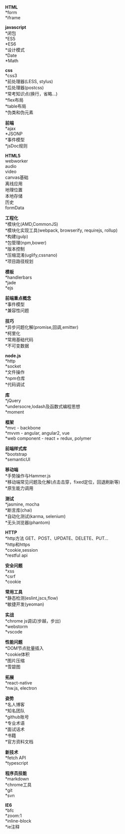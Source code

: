 ﻿**HTML**  
*form  
*iframe  

**javascript**  
*闭包  
*ES5  
*ES6  
*设计模式  
*Date  
*Math  

**css**  
*css3  
*前处理器(LESS, stylus)  
*后处理器(postcss)  
*常考知识点(换行，省略...)  
*flex布局  
*table布局  
*伪类和伪元素  

**前端**  
*ajax  
*JSONP  
*事件模型  
*jsDoc规则  

**HTML5**  
webworker  
audio  
video  
canvas基础  
离线应用  
地理位置  
本地存储  
历史  
formData  

**工程化**  
*模块化(AMD,CommonJS)  
*模块化实现工具(webpack, browserify, requirejs, rollup)  
*构建(gulp)  
*包管理(npm,bower)  
*版本控制  
*压缩混淆(uglify,cssnano)  
*项目路径规划  

**模板**  
*handlerbars  
*jade  
*ejs  

**前端重点概念**  
*事件模型  
*兼容性问题  

**技巧**  
*异步问题化解(promise,回调,emitter)  
*柯里化  
*常用基础代码  
*不可变数据  

**node.js**  
*http  
*socket  
*文件操作  
*npm仓库  
*代码调试  

**库**  
*jQuery  
*undersocre,lodash及函数式编程思想  
*moment  

**框架**  
*mvc - backbone  
*mvvm - angular, angular2, vue  
*web component - react + redux, polymer  

**前端样式库**  
*bootstrap  
*semanticUI  

**移动端**  
*手势操作与Hammer.js  
*移动端常见问题及化解(点击击穿，fixed定位，回退刷新等)  
*原生能力调用  

**测试**  
*jasmine, mocha  
*断言库(chai)  
*自动化测试(karma, selenium)  
*无头浏览器(phantom)  

**HTTP**  
*http方法 GET、POST、UPDATE、DELETE、PUT...  
*http和https  
*cookie,session  
*restful api  

**安全问题**  
*xss  
*csrf  
*cookie  

**常用工具**  
*静态检测(eslint,jscs,flow)  
*敏捷开发(yeoman)  

**实战**  
*chrome js调试(步越，步出)  
*webstorm  
*vscode  

**性能问题**  
*DOM节点批量插入  
*cookie体积  
*图片压缩  
*雪碧图  

**拓展**  
*react-native  
*nw.js, electron  

**姿势**  
*名人博客  
*知名团队  
*github账号  
*专业术语  
*面试话术  
*书籍  
*官方资料文档  

**新技术**  
*fetch API  
*typescript  

**程序员技能**  
*markdown  
*chrome工具  
*git  
*svn  

**IE6**  
*bfc  
*zoom:1  
*inline-block  
*ie注释  
